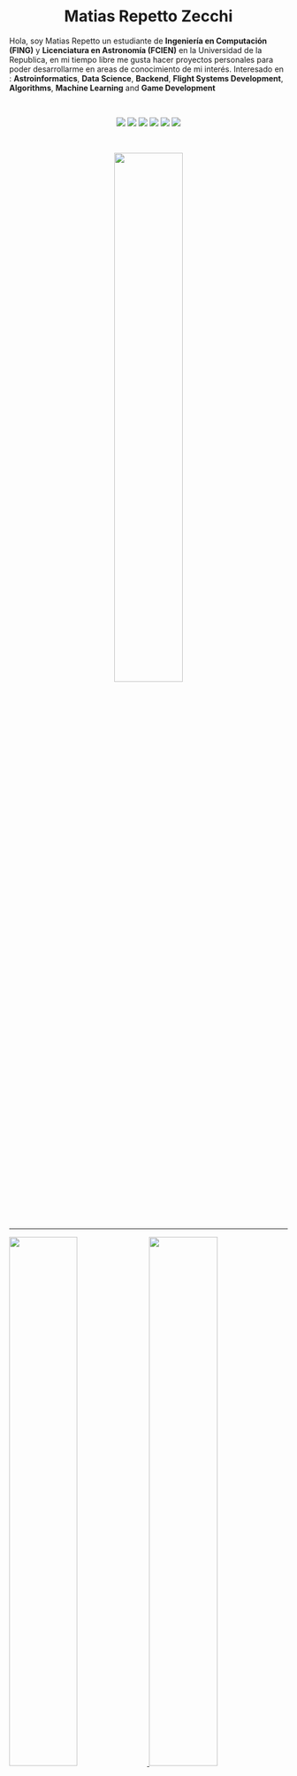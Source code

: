 <h1 align="center">
  <b>Matias Repetto Zecchi</b>
</h1>

Hola, soy Matias Repetto un estudiante de **Ingeniería en Computación (FING)** y **Licenciatura en Astronomía (FCIEN)** en la Universidad de la Republica, en mi tiempo libre me gusta hacer proyectos personales para poder desarrollarme en areas de conocimiento de mi interés.
Interesado en : **Astroinformatics**, **Data Science**, **Backend**, **Flight Systems Development**, **Algorithms**, **Machine Learning** and **Game Development**


<br>
<p>
<div align="center">
  <img src="https://img.shields.io/badge/-c++-783F04?style=for-the-badge&logo=c%2B%2B&logoColor=d1a01f&labelColor=282828">
  <img src="https://img.shields.io/badge/-octave-783F04?style=for-the-badge&logo=octave&logoColor=d1a01f&labelColor=282828">
  <img src="https://img.shields.io/badge/-c-783F04?style=for-the-badge&logo=c&logoColor=d1a01f&labelColor=282828">
  <img src="https://img.shields.io/badge/-.net-783F04?style=for-the-badge&logo=.net&logoColor=d1a01f&labelColor=282828">
  <img src="https://img.shields.io/badge/-Ruby-783F04?style=for-the-badge&logo=ruby&logoColor=d1a01f&labelColor=282828">
  <img src="https://img.shields.io/badge/-Python-783F04?style=for-the-badge&logo=python&logoColor=d1a01f&labelColor=282828">
</div>
</p>
<br/>
<p align="center">
  <a href="https://matiasrepetto.github.io/">
  <img width="49.5%" src="https://github-readme-stats.vercel.app/api/top-langs/?username=MatiasRepetto&layout=compact&theme=maroongold" />
  </a>
</p>

-----

<p align="left">
  <a href="https://matiasrepetto.github.io/">
  <img width="49.5%" src="https://github-readme-stats.vercel.app/api?username=MatiasRepetto&show_icons=true&theme=maroongold&hide_border=true" />
    <img width="49.5%" src="https://github-readme-streak-stats.herokuapp.com/?user=MatiasRepetto&theme=maroongold&hide_border=true" />
  </a>
</p>
<br>

![Matias Repetto ActivityGraph](https://activity-graph.herokuapp.com/graph?username=MatiasRepetto&custom_title=Matias%20Repetto%20Zecchi's%20Contribution%20Graph&theme=gruvbox&bg_color=231205&hide_border=true&line=783F04&point=c58545)

------
